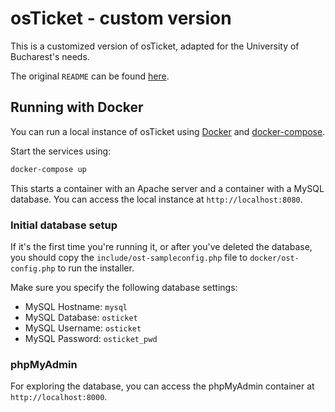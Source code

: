 # osTicket - custom version

This is a customized version of osTicket, adapted for the University of Bucharest's needs.

The original `README` can be found [here](README.original.md).

## Running with Docker

You can run a local instance of osTicket using [Docker](https://www.docker.com/) and [docker-compose](https://docs.docker.com/compose/).

Start the services using:

```sh
docker-compose up
```

This starts a container with an Apache server and a container with a MySQL database.
You can access the local instance at `http://localhost:8080`.

### Initial database setup

If it's the first time you're running it, or after you've deleted the database,
you should copy the `include/ost-sampleconfig.php` file to `docker/ost-config.php`
to run the installer.

Make sure you specify the following database settings:

- MySQL Hostname: `mysql`
- MySQL Database: `osticket`
- MySQL Username: `osticket`
- MySQL Password: `osticket_pwd`

### phpMyAdmin

For exploring the database, you can access the phpMyAdmin container at `http://localhost:8000`.
